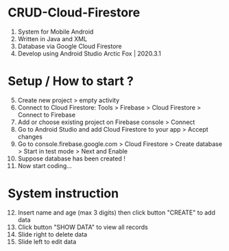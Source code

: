 # CRUD-Cloud-Firestore
1. System for Mobile Android
2. Written in Java and XML
3. Database via Google Cloud Firestore 
4. Develop using Android Studio Arctic Fox | 2020.3.1
# Setup / How to start ?
5. Create new project > empty activity
6. Connect to Cloud Firestore: Tools > Firebase > Cloud Firestore > Connect to Firebase
7. Add or choose existing project on Firebase console > Connect 
8. Go to Android Studio and add Cloud Firestore to your app > Accept changes
9. Go to console.firebase.google.com > Cloud Firestore > Create database > Start in test mode > Next and Enable
10. Suppose database has been created !
11. Now start coding...
# System instruction 
12. Insert name and age (max 3 digits) then click button "CREATE" to add data
13. Click button "SHOW DATA" to view all records
14. Slide right to delete data
15. Slide left to edit data
